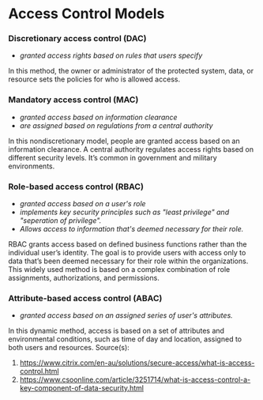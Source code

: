 # Access Control Models

### Discretionary access control (DAC) 
- *granted access rights based on rules that users specify*  

In this method, the owner or administrator of the protected system, data, or resource sets the policies for who is allowed access. 

### Mandatory access control (MAC) 

- *granted access based on information clearance*
- *are assigned based on regulations from a central authority*

In this nondiscretionary model, people are granted access based on an information clearance. A central authority regulates access rights based on different security levels. It’s common in government and military environments. 

### Role-based access control (RBAC) 

- *granted access based on a user's role*
- *implements key security principles such as "least privilege" and "seperation of privilege".*
- *Allows access to information that's deemed necessary for their role.*

RBAC grants access based on defined business functions rather than the individual user’s identity. The goal is to provide users with access only to data that’s been deemed necessary for their role within the organizations. This widely used method is based on a complex combination of role assignments, authorizations, and permissions. 

### Attribute-based access control (ABAC)

- *granted access based on an assigned series of user's attributes.*

In this dynamic method, access is based on a set of attributes and environmental conditions, such as time of day and location, assigned to both users and resources.
Source(s):
1. https://www.citrix.com/en-au/solutions/secure-access/what-is-access-control.html
2. https://www.csoonline.com/article/3251714/what-is-access-control-a-key-component-of-data-security.html
